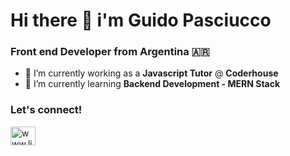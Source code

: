 # Hi there 👋 i'm **Guido Pasciucco**
### Front end Developer from Argentina 🇦🇷

- 🔭 I’m currently working as a **Javascript Tutor** @ **Coderhouse**
- 🌱 I’m currently learning **Backend Development - MERN Stack**

<h3 align="left">Let's connect!</h3>
<p align="left">
<a href="www.linkedin.com/in/guido-pasciucco" target="blank">
  <img align="center" src="https://raw.githubusercontent.com/rahuldkjain/github-profile-readme-generator/master/src/images/icons/Social/linked-in-alt.svg"          alt="www.linkedin.com/in/guido-pasciucco" height="30" width="40" />
  </a>
</p>

<!--


**guido-pasciucco/guido-pasciucco** is a ✨ _special_ ✨ repository because its `README.md` (this file) appears on your GitHub profile.
- 👯 I’m looking to collaborate on ...
- 🤔 I’m looking for help with ...
- 💬 Ask me about ...
- 📫 How to reach me: ...
- 😄 Pronouns: ...
- ⚡ Fun fact: ...
-->
